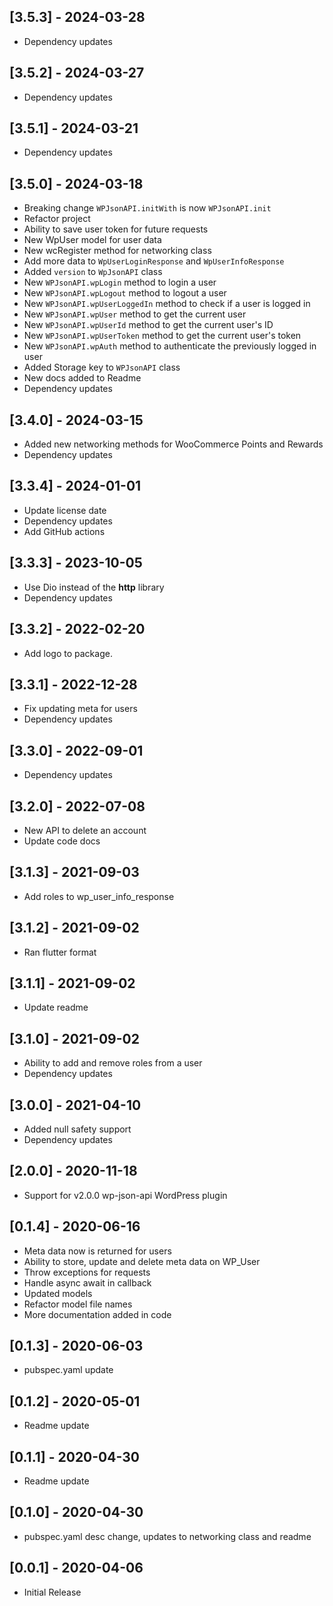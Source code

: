 ## [3.5.3] - 2024-03-28

* Dependency updates

## [3.5.2] - 2024-03-27

* Dependency updates

## [3.5.1] - 2024-03-21

* Dependency updates

## [3.5.0] - 2024-03-18

* Breaking change `WPJsonAPI.initWith` is now `WPJsonAPI.init`
* Refactor project
* Ability to save user token for future requests
* New WpUser model for user data
* New wcRegister method for networking class
* Add more data to `WpUserLoginResponse` and `WpUserInfoResponse`
* Added `version` to `WpJsonAPI` class
* New `WPJsonAPI.wpLogin` method to login a user
* New `WPJsonAPI.wpLogout` method to logout a user
* New `WPJsonAPI.wpUserLoggedIn` method to check if a user is logged in
* New `WPJsonAPI.wpUser` method to get the current user
* New `WPJsonAPI.wpUserId` method to get the current user's ID
* New `WPJsonAPI.wpUserToken` method to get the current user's token
* New `WPJsonAPI.wpAuth` method to authenticate the previously logged in user 
* Added Storage key to `WPJsonAPI` class
* New docs added to Readme
* Dependency updates

## [3.4.0] - 2024-03-15

* Added new networking methods for WooCommerce Points and Rewards
* Dependency updates

## [3.3.4] - 2024-01-01

* Update license date
* Dependency updates
* Add GitHub actions

## [3.3.3] - 2023-10-05

* Use Dio instead of the **http** library
* Dependency updates

## [3.3.2] - 2022-02-20

* Add logo to package.

## [3.3.1] - 2022-12-28

* Fix updating meta for users
* Dependency updates

## [3.3.0] - 2022-09-01

* Dependency updates

## [3.2.0] - 2022-07-08

* New API to delete an account
* Update code docs

## [3.1.3] - 2021-09-03

* Add roles to wp_user_info_response

## [3.1.2] - 2021-09-02

* Ran flutter format

## [3.1.1] - 2021-09-02

* Update readme

## [3.1.0] - 2021-09-02

* Ability to add and remove roles from a user
* Dependency updates

## [3.0.0] - 2021-04-10

* Added null safety support
* Dependency updates

## [2.0.0] - 2020-11-18

* Support for v2.0.0 wp-json-api WordPress plugin

## [0.1.4] - 2020-06-16

* Meta data now is returned for users
* Ability to store, update and delete meta data on WP_User
* Throw exceptions for requests
* Handle async await in callback
* Updated models
* Refactor model file names
* More documentation added in code

## [0.1.3] - 2020-06-03

* pubspec.yaml update

## [0.1.2] - 2020-05-01

* Readme update

## [0.1.1] - 2020-04-30

* Readme update

## [0.1.0] - 2020-04-30

* pubspec.yaml desc change, updates to networking class and readme

## [0.0.1] - 2020-04-06

* Initial Release